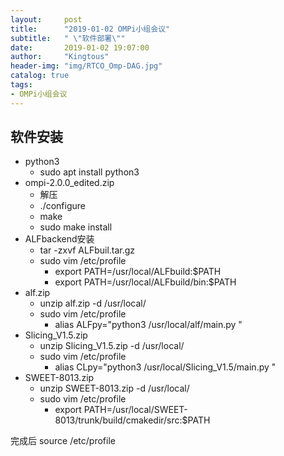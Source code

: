 ```yaml
---
layout:     post
title:      "2019-01-02 OMPi小组会议"
subtitle:   " \"软件部署\""
date:       2019-01-02 19:07:00
author:     "Kingtous"
header-img: "img/RTCO_Omp-DAG.jpg"
catalog: true
tags:
- OMPi小组会议
---
```


## 软件安装

- python3
  - sudo apt install python3
- ompi-2.0.0_edited.zip
  - 解压
  - ./configure
  - make
  - sudo make install
- ALFbackend安装
  - tar -zxvf ALFbuil.tar.gz 
  - sudo vim /etc/profile
    -  export PATH=/usr/local/ALFbuild:$PATH
    - export PATH=/usr/local/ALFbuild/bin:$PATH
- alf.zip
  - unzip alf.zip -d /usr/local/
  - sudo vim /etc/profile
    - alias ALFpy="python3 /usr/local/alf/main.py "
- Slicing_V1.5.zip
  - unzip Slicing_V1.5.zip -d /usr/local/
  - sudo vim /etc/profile
    - alias CLpy="python3 /usr/local/Slicing_V1.5/main.py "
- SWEET-8013.zip
  - unzip SWEET-8013.zip -d /usr/local/
  - sudo vim /etc/profile
    -  export PATH=/usr/local/SWEET-8013/trunk/build/cmakedir/src:$PATH



完成后 source /etc/profile
